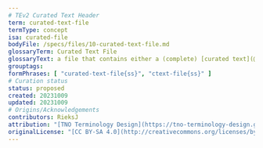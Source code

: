 ```yaml
---
# TEv2 Curated Text Header
term: curated-text-file
termType: concept
isa: curated-file
bodyFile: /specs/files/10-curated-text-file.md
glossaryTerm: Curated Text File
glossaryText: a file that contains either a (complete) [curated text](@), or the [header](@) of that [curated text](@) and a reference to the [file](body-file@) that contains its [body](@).
grouptags:
formPhrases: [ "curated-text-file{ss}", "ctext-file{ss}" ]
# Curation status
status: proposed
created: 20231009
updated: 20231009
# Origins/Acknowledgements
contributors: RieksJ
attribution: "[TNO Terminology Design](https://tno-terminology-design.github.io/tev2-specifications/docs)"
originalLicense: "[CC BY-SA 4.0](http://creativecommons.org/licenses/by-sa/4.0/?ref=chooser-v1)"
---
```

